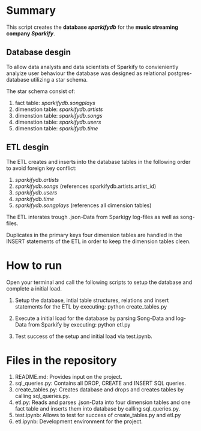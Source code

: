 # Summary

This script creates the **database _sparkifydb_** for the **music streaming company _Sparkify_**. 

## Database desgin

To allow data analysts and data scientists of Sparkify to convieniently analyize user behaviour the database was designed as relational postgres-database utilizing a star schema.

The star schema consist of:
1. fact table: _sparkifydb.songplays_
2. dimenstion table: _sparkifydb.artists_
3. dimenstion table: _sparkifydb.songs_ 
4. dimenstion table: _sparkifydb.users_
5. dimenstion table: _sparkifydb.time_
    
## ETL desgin

The ETL creates and inserts into the database tables in the following order to avoid foreign key conflict:

1. _sparkifydb.artists_
2. _sparkifydb.songs_ (references sparkifydb.artists.artist_id)
3. _sparkifydb.users_ 
4. _sparkifydb.time_
5. _sparkifydb.songplays_ (references all dimension tables)

The ETL interates trough .json-Data from Sparkigy log-files as well as song-files.

Duplicates in the primary keys four dimension tables are handled in the INSERT statements of the ETL in order to keep the dimension tables cleen.


# How to run

Open your terminal and call the following scripts to setup the database and complete a initial load.

1. Setup the database, intial table structures, relations and insert statements for the ETL by executing:
python create_tables.py

2. Execute a initial load for the database by parsing Song-Data and log-Data from Sparkify by executing:
python etl.py

3. Test success of the setup and initial load via test.ipynb.

# Files in the repository

1. README.md: Provides input on the project.
2. sql_queries.py: Contains all DROP, CREATE and INSERT SQL queries.
3. create_tables.py: Creates database and drops and creates tables by calling sql_queries.py.
4. etl.py: Reads and parses .json-Data into four dimension tables and one fact table and inserts them into database by calling sql_queries.py.
5. test.ipynb: Allows to test for success of create_tables.py and etl.py
6. etl.ipynb: Development environment for the project.

